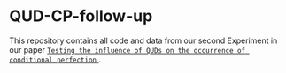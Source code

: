 # QUD-CP-follow-up
This repository contains all code and data from our second Experiment in our paper 
[`Testing the influence of QUDs on the occurrence of conditional perfection` ](https://journals.linguisticsociety.org/proceedings/index.php/ELM/article/view/5413).

